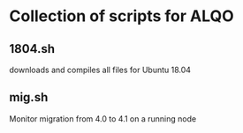 # Collection of scripts for ALQO

## 1804.sh
downloads and compiles all files for Ubuntu 18.04

## mig.sh
Monitor migration from 4.0 to 4.1 on a running node
